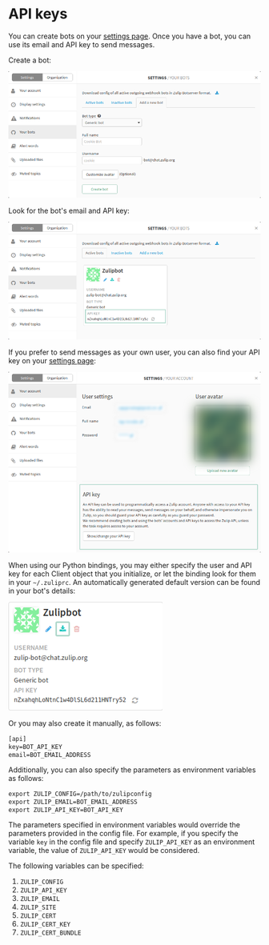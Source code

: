 # API keys

You can create bots on your [settings page](/#settings).
Once you have a bot, you can use its email and API key to send messages.

Create a bot:

<img class="screenshot" src="/static/images/api/create-bot.png" />

Look for the bot's email and API key:

<img class="screenshot" src="/static/images/api/bot-key.png" />

If you prefer to send messages as your own user, you can also find your API key on your [settings page](/#settings):

<img class="screenshot" src="/static/images/api/user-api-key.png" />

When using our Python bindings, you may either specify the user
and API key for each Client object that you initialize, or let the binding look for
them in your `~/.zuliprc`. An automatically generated default version can be found in
your bot's details:

<img class="screenshot" src="/static/images/api/download-zuliprc.png" />

Or you may also create it manually, as follows:

```
[api]
key=BOT_API_KEY
email=BOT_EMAIL_ADDRESS
```

Additionally, you can also specify the parameters as environment variables as follows:

```
export ZULIP_CONFIG=/path/to/zulipconfig
export ZULIP_EMAIL=BOT_EMAIL_ADDRESS
export ZULIP_API_KEY=BOT_API_KEY
```

The parameters specified in environment variables would override the parameters
provided in the config file. For example, if you specify the variable `key`
in the config file and specify `ZULIP_API_KEY` as an environment variable,
the value of `ZULIP_API_KEY` would be considered.

The following variables can be specified:

1. `ZULIP_CONFIG`
2. `ZULIP_API_KEY`
3. `ZULIP_EMAIL`
4. `ZULIP_SITE`
5. `ZULIP_CERT`
6. `ZULIP_CERT_KEY`
7. `ZULIP_CERT_BUNDLE`


